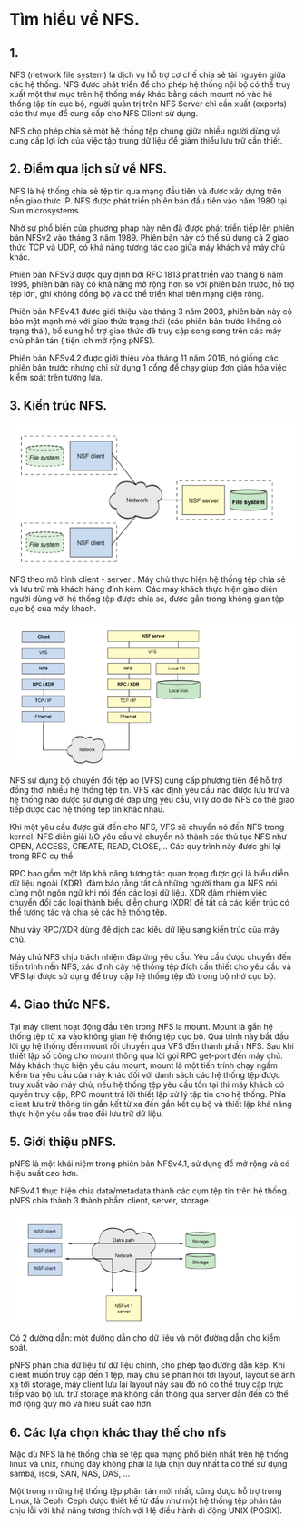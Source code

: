 # Tìm hiểu về NFS.
## 1.
NFS (network file system) là dịch vụ hỗ trợ cơ chế chia sẻ tài nguyên giữa các hệ thống. NFS được phát triển để cho phép hệ thống nội bộ có thể truy xuất một thư mục trên hệ thống máy khác bằng cách mount nó vào hệ thống tập tin cục bộ, người quản trị trên NFS Server chỉ cần xuất (exports) các thư mục để cung cấp cho NFS Client sử dụng.

NFS cho phép chia sẻ một hệ thống tệp chung giữa nhiều người dùng và cung cấp lợi ích của việc tập trung dữ liệu để giảm thiểu lưu trữ cần thiết.

## 2. Điểm qua lịch sử về NFS.
NFS là hệ thống chia sẻ tệp tin qua mạng đầu tiên và được xây dựng trên nền giao thức IP. NFS được phát triển phiên bản đầu tiên vào năm 1980 tại Sun microsystems.

Nhờ sự phổ biến của phương pháp này nên đã được phát triển tiếp lên phiên bản NFSv2 vào tháng 3 năm 1989. Phiên bản này có thể sử dụng cả 2 giao thức TCP và UDP, có khả năng tương tác cao giữa máy khách và máy chủ khác.

Phiên bản NFSv3 được quy định bởi RFC 1813 phát triển vào tháng 6 năm 1995, phiên bản này có khả năng mở rộng hơn so với phiên bản trước, hỗ trợ tệp lớn, ghi không đồng bộ và có thể triển khai trên mạng diện rộng.

Phiên bản NFSv4.1 được giới thiệu vào tháng 3 năm 2003, phiên bản này có bảo mật mạnh mẽ với giao thức trạng thái (các phiên bản trước không có trạng thái), bổ sung hỗ trợ giao thức đê truy cập song song trên các máy chủ phân tán ( tiện ích mở rộng pNFS).

Phiên bản NFSv4.2 được giới thiệu vòa tháng 11 năm 2016, nó giống các phiên bản trước nhưng chỉ sử dụng 1 cổng để chạy giúp đơn giản hóa việc kiểm soát trên tường lửa.

## 3. Kiến trúc NFS.

![](anhnfs/anh1.png)

NFS theo mô hình client - server . Máy chủ thực hiện hệ thống tệp chia sẻ và lưu trữ mà khách hàng đính kèm. Các máy khách thực hiện giao diện người dùng với hệ thống tệp được chia sẻ, được gắn trong không gian tệp cục bộ của máy khách.

![](anhnfs/anh2.png)

NFS sử dụng bộ chuyển đổi tệp ảo (VFS) cung cấp phương tiên để hỗ trợ đồng thời nhiều hệ thống tệp tin. VFS xác định yêu cầu nào được lưu trữ và hệ thống nào được sử dụng để đáp ứng yêu cầu, vì lý do đó NFS có thê giao tiếp được các hệ thống tệp tin khác nhau.

Khi một yêu cầu được gửi đến cho NFS, VFS sẽ chuyển nó đến NFS trong kernel. NFS diễn giải I/O yêu cầu và chuyển nó thành các thủ tục NFS như OPEN, ACCESS, CREATE, READ, CLOSE,... Các quy trình này được ghi lại trong RFC cụ thể.

RPC bao gồm một lớp khả năng tương tác quan trọng được gọi là biểu diễn dữ liệu ngoài (XDR), đảm bảo rằng tất cả những người tham gia NFS nói cùng một ngôn ngữ khi nói đến các loại dữ liệu. XDR đảm nhiệm việc chuyển đổi các loại thành biểu diễn chung (XDR) để tất cả các kiến ​​trúc có thể tương tác và chia sẻ các hệ thống tệp.

Như vậy RPC/XDR dùng để dịch cac kiểu dữ liệu sang kiến trúc của máy chủ.


Máy chủ NFS chịu trách nhiệm đáp ứng yêu cầu. Yêu cầu được chuyển đến tiến trình nền NFS, xác định cây hệ thống tệp đích cần thiết cho yêu cầu và VFS lại được sử dụng để truy cập hệ thống tệp đó trong bộ nhớ cục bộ. 

## 4. Giao thức NFS.

Tại máy client  hoạt động đầu tiên trong NFS la mount. Mount là gắn hệ thống tệp từ xa vào không gian hệ thống tệp cục bộ. Quá trình này bắt đầu lời gọ hệ thống đến mount  rồi chuyển qua VFS đến thành phần NFS. Sau khi thiết lập số công cho mount thông qua lời gọi RPC get-port đến máy chủ. Máy khách thực hiện yêu cầu mount, mount là một tiến trính chạy ngầm kiểm tra yêu cầu của máy khác đối với danh sách các hệ thống tệp được truy xuất vào máy chủ, nếu hệ thống tệp yêu cầu tồn tại thì máy khách có quyền truy cập, RPC mount trả lời thiết lập xử lý tập tin cho hệ thống. Phía client lưu trữ thông tin gắn kết từ xa đến gắn kết cụ bộ và thiết lập khả năng thực hiện yêu cầu trao đổi lưu trữ dữ liệu.

## 5. Giới thiệu pNFS.

pNFS là một khái niệm trong phiên bản NFSv4.1, sử dụng để mở rộng và có hiệu suất cao hơn.

NFSv4.1 thục hiện chia data/metadata thành các cụm tệp tin trên hệ thống. pNFS chia thành 3 thành phần: client, server, storage.

![](anhnfs/anh3.png)

Có 2 đường dẫn: một đường dẫn cho dữ liệu và một đường dẫn cho kiểm soát.

pNFS phân chia dữ liệu từ dữ liệu chính, cho phép tạo đường dẫn kép. Khi client muốn truy cập  đến 1 tệp, máy chủ sẽ phản hồi tới layout, layout sẽ ánh xạ tới storage, máy client lưu lại layout này sau đó nó co thể truy cập trực tiếp vào bộ lưu trữ storage mà không cần thông qua server dẫn đến có thể mở rộng quy mô và hiệu suất cao hơn.

## 6. Các lựa chọn khác thay thế cho nfs
Mặc dù NFS là hệ thống chia sẻ tệp qua mạng phổ biến nhất trên hệ thống linux và unix, nhưng đây không phải là lựa chịn duy nhất ta có thể sử dụng samba, iscsi, SAN, NAS, DAS, ...

Một trong những hệ thống tệp phân tán mới nhất, cũng được hỗ trợ trong Linux, là Ceph. Ceph được thiết kế từ đầu như một hệ thống tệp phân tán chịu lỗi với khả năng tương thích với Hệ điều hành di động UNIX (POSIX).

